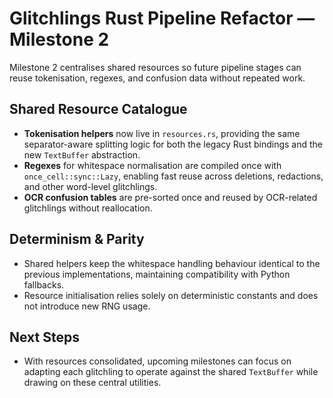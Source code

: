 # Glitchlings Rust Pipeline Refactor — Milestone 2

Milestone 2 centralises shared resources so future pipeline stages can reuse tokenisation, regexes, and confusion data without repeated work.

## Shared Resource Catalogue
- **Tokenisation helpers** now live in `resources.rs`, providing the same separator-aware splitting logic for both the legacy Rust bindings and the new `TextBuffer` abstraction.
- **Regexes** for whitespace normalisation are compiled once with `once_cell::sync::Lazy`, enabling fast reuse across deletions, redactions, and other word-level glitchlings.
- **OCR confusion tables** are pre-sorted once and reused by OCR-related glitchlings without reallocation.

## Determinism & Parity
- Shared helpers keep the whitespace handling behaviour identical to the previous implementations, maintaining compatibility with Python fallbacks.
- Resource initialisation relies solely on deterministic constants and does not introduce new RNG usage.

## Next Steps
- With resources consolidated, upcoming milestones can focus on adapting each glitchling to operate against the shared `TextBuffer` while drawing on these central utilities.
